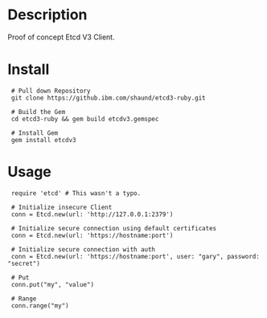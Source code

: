 # Description

Proof of concept Etcd V3 Client.

# Install

     # Pull down Repository
     git clone https://github.ibm.com/shaund/etcd3-ruby.git

     # Build the Gem
     cd etcd3-ruby && gem build etcdv3.gemspec

     # Install Gem
     gem install etcdv3

# Usage

     require 'etcd' # This wasn't a typo.

     # Initialize insecure Client
     conn = Etcd.new(url: 'http://127.0.0.1:2379')

     # Initialize secure connection using default certificates
     conn = Etcd.new(url: 'https://hostname:port')

     # Initialize secure connection with auth
     conn = Etcd.new(url: 'https://hostname:port', user: "gary", password: "secret")

     # Put
     conn.put("my", "value")

     # Range
     conn.range("my")
